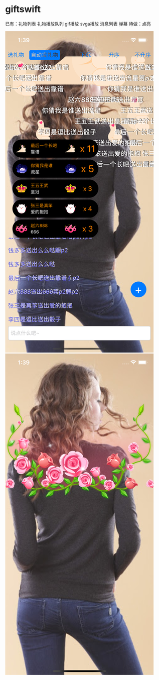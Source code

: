 # giftswift
已有：礼物列表 礼物播放队列 gif播放 svga播放 消息列表 弹幕
待做：点亮

![截图](https://github.com/sumiaFish/giftswift/raw/master/screenshot/img1.png)
![截图](https://github.com/sumiaFish/giftswift/raw/master/screenshot/img2.png)

